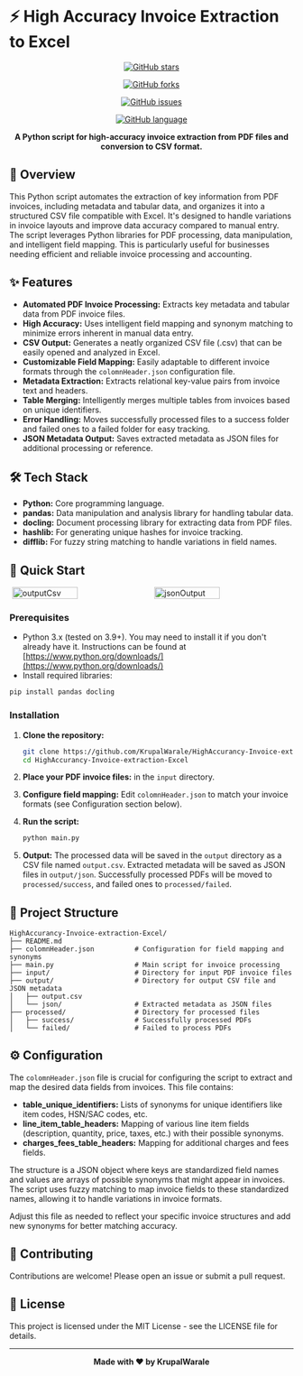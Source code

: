 # ⚡ High Accuracy Invoice Extraction to Excel

<div align="center">

[![GitHub stars](https://img.shields.io/github/stars/KrupalWarale/HighAccurancy-Invoice-extraction-Excel?style=for-the-badge)](https://github.com/KrupalWarale/HighAccurancy-Invoice-extraction-Excel/stargazers)

[![GitHub forks](https://img.shields.io/github/forks/KrupalWarale/HighAccurancy-Invoice-extraction-Excel?style=for-the-badge)](https://github.com/KrupalWarale/HighAccurancy-Invoice-extraction-Excel/network)

[![GitHub issues](https://img.shields.io/github/issues/KrupalWarale/HighAccurancy-Invoice-extraction-Excel?style=for-the-badge)](https://github.com/KrupalWarale/HighAccurancy-Invoice-extraction-Excel/issues)

[![GitHub language](https://img.shields.io/github/languages/top/KrupalWarale/HighAccurancy-Invoice-extraction-Excel?style=for-the-badge)](https://github.com/KrupalWarale/HighAccurancy-Invoice-extraction-Excel)


**A Python script for high-accuracy invoice extraction from PDF files and conversion to CSV format.**

</div>

## 📖 Overview

This Python script automates the extraction of key information from PDF invoices, including metadata and tabular data, and organizes it into a structured CSV file compatible with Excel. It's designed to handle variations in invoice layouts and improve data accuracy compared to manual entry. The script leverages Python libraries for PDF processing, data manipulation, and intelligent field mapping. This is particularly useful for businesses needing efficient and reliable invoice processing and accounting.

## ✨ Features

- **Automated PDF Invoice Processing:** Extracts key metadata and tabular data from PDF invoice files.
- **High Accuracy:** Uses intelligent field mapping and synonym matching to minimize errors inherent in manual data entry.
- **CSV Output:** Generates a neatly organized CSV file (.csv) that can be easily opened and analyzed in Excel.
- **Customizable Field Mapping:** Easily adaptable to different invoice formats through the `colomnHeader.json` configuration file.
- **Metadata Extraction:** Extracts relational key-value pairs from invoice text and headers.
- **Table Merging:** Intelligently merges multiple tables from invoices based on unique identifiers.
- **Error Handling:** Moves successfully processed files to a success folder and failed ones to a failed folder for easy tracking.
- **JSON Metadata Output:** Saves extracted metadata as JSON files for additional processing or reference.

## 🛠️ Tech Stack

- **Python:** Core programming language.
- **pandas:** Data manipulation and analysis library for handling tabular data.
- **docling:** Document processing library for extracting data from PDF files.
- **hashlib:** For generating unique hashes for invoice tracking.
- **difflib:** For fuzzy string matching to handle variations in field names.

## 🚀 Quick Start

<div style="display: flex; justify-content: center; gap: 10px;">
  <img src="https://github.com/user-attachments/assets/a54ed951-988b-4f4d-8bd3-4af0a309c5b8" alt="outputCsv" width="48%">
  <img src="https://github.com/user-attachments/assets/e20527f7-f1b2-480b-8f71-3403118bbb8f" alt="jsonOutput" width="48%">
</div>


### Prerequisites

- Python 3.x (tested on 3.9+). You may need to install it if you don't already have it. Instructions can be found at [https://www.python.org/downloads/](https://www.python.org/downloads/)
- Install required libraries:
```bash
pip install pandas docling
```

### Installation

1. **Clone the repository:**
   ```bash
   git clone https://github.com/KrupalWarale/HighAccurancy-Invoice-extraction-Excel.git
   cd HighAccurancy-Invoice-extraction-Excel
   ```

2. **Place your PDF invoice files:** in the `input` directory.

3. **Configure field mapping:** Edit `colomnHeader.json` to match your invoice formats (see Configuration section below).

4. **Run the script:**
   ```bash
   python main.py
   ```

5. **Output:** The processed data will be saved in the `output` directory as a CSV file named `output.csv`. Extracted metadata will be saved as JSON files in `output/json`. Successfully processed PDFs will be moved to `processed/success`, and failed ones to `processed/failed`.
   

## 📁 Project Structure

```
HighAccurancy-Invoice-extraction-Excel/
├── README.md
├── colomnHeader.json          # Configuration for field mapping and synonyms
├── main.py                    # Main script for invoice processing
├── input/                     # Directory for input PDF invoice files
├── output/                    # Directory for output CSV file and JSON metadata
│   ├── output.csv
│   └── json/                  # Extracted metadata as JSON files
├── processed/                 # Directory for processed files
│   ├── success/               # Successfully processed PDFs
│   └── failed/                # Failed to process PDFs
```

## ⚙️ Configuration

The `colomnHeader.json` file is crucial for configuring the script to extract and map the desired data fields from invoices. This file contains:

- **table_unique_identifiers:** Lists of synonyms for unique identifiers like item codes, HSN/SAC codes, etc.
- **line_item_table_headers:** Mapping of various line item fields (description, quantity, price, taxes, etc.) with their possible synonyms.
- **charges_fees_table_headers:** Mapping for additional charges and fees fields.

The structure is a JSON object where keys are standardized field names and values are arrays of possible synonyms that might appear in invoices. The script uses fuzzy matching to map invoice fields to these standardized names, allowing it to handle variations in invoice formats.

Adjust this file as needed to reflect your specific invoice structures and add new synonyms for better matching accuracy.

## 🤝 Contributing

Contributions are welcome! Please open an issue or submit a pull request.

## 📄 License

This project is licensed under the MIT License - see the LICENSE file for details.

---

<div align="center">

**Made with ❤️ by KrupalWarale**

</div>
